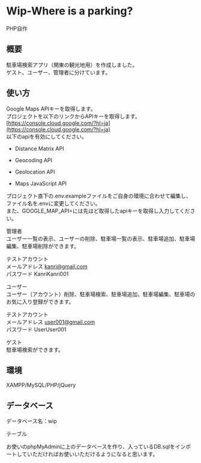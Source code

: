 # Wip-Where is a parking?
PHP自作

## 概要
駐車場検索アプリ（関東の観光地用）を作成しました。<br>
ゲスト、ユーザー、管理者に分けています。<br>

## 使い方
Google Maps APIキーを取得します。<br>
プロジェクトを以下のリンクからAPIキーを取得します。<br>
[https://console.cloud.google.com/?hl=ja](https://console.cloud.google.com/?hl=ja)<br>
以下のapiを有効にしてください。<br>
- Distance Matrix API<br>
* Geocoding API<br>
+ Geolocation API<br>
- Maps JavaScript API<br>

 
プロジェクト直下の.env.exampleファイルをご自身の環境に合わせて編集し、ファイル名を.envに変更してください。<br>
また、GOOGLE_MAP_API=には先ほど取得したapiキーを取得し入力してください。


管理者<br>
ユーザー一覧の表示、ユーザーの削除、駐車場一覧の表示、駐車場追加、駐車場編集、駐車場削除ができます。<br>

テストアカウント<br>
メールアドレス kanri@gmail.com<br>
パスワード     KanriKanri001<br>

ユーザー<br>
ユーザー（アカウント）削除、駐車場検索、駐車場追加、駐車場編集、駐車場のお気に入り登録ができます。<br>

テストアカウント<br>
メールアドレス user001@gmail.com<br>
パスワード     UserUser001<br>

ゲスト<br>
駐車場検索ができます。<br>

## 環境
XAMPP/MySQL/PHP/jQuery<br>

## データベース
データベース名：wip<br>

テーブル

お使いのphpMyAdminに上のデータベースを作り、入っているDB.sqlをインポートしていただければお使いいただけるようになると思います。
